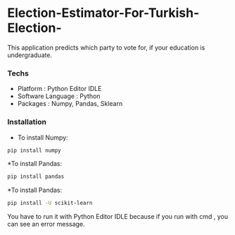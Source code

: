 # Election-Estimator-For-Turkish-Election-
This application predicts which party to vote for, if your education is undergraduate.

### Techs

* Platform : Python Editor IDLE
* Software Language : Python
* Packages : Numpy, Pandas, Sklearn


### Installation

* To install Numpy:

```sh
pip install numpy
```

*To install Pandas:

```sh
pip install pandas
```

*To install Pandas:

```sh
pip install -U scikit-learn
```

You have to run it with Python Editor IDLE because if you run with cmd , you can see an error message.
